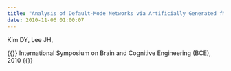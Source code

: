 ```yaml
---
title: "Analysis of Default-Mode Networks via Artificially Generated fMRI Data,"
date: 2010-11-06 01:00:07
---
```


Kim DY, Lee JH, 

{{<format bright-green>}}
International Symposium on Brain and Cognitive Engineering (BCE), 2010
{{</format>}}
